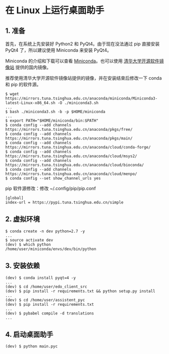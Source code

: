 # 在 Linux 上运行桌面助手

## 1. 准备

首先，在系统上先安装好 Python2 和 PyQt4。由于现在没法通过 pip 直接安装 PyQt4 了，所以建议使用 Miniconda 来安装 PyQt4。

Miniconda 的介绍和下载可以查看 [Miniconda](https://conda.io/miniconda.html)。也可以使用 [清华大学开源软件镜像站](https://mirrors.tuna.tsinghua.edu.cn/anaconda/miniconda/) 提供的国内镜像。

推荐使用清华大学开源软件镜像站提供的镜像，并在安装结束后修改一下 conda 和 pip 的软件源。

```shell
$ wget https://mirrors.tuna.tsinghua.edu.cn/anaconda/miniconda/Miniconda3-latest-Linux-x86_64.sh -O ./miniconda3.sh
...
$ bash ./miniconda3.sh -b -p $HOME/miniconda
...
$ export PATH="$HOME/miniconda/bin:$PATH"
$ conda config --add channels https://mirrors.tuna.tsinghua.edu.cn/anaconda/pkgs/free/
$ conda config --add channels https://mirrors.tuna.tsinghua.edu.cn/anaconda/pkgs/main/
$ conda config --add channels https://mirrors.tuna.tsinghua.edu.cn/anaconda/cloud/conda-forge/
$ conda config --add channels https://mirrors.tuna.tsinghua.edu.cn/anaconda/cloud/msys2/
$ conda config --add channels https://mirrors.tuna.tsinghua.edu.cn/anaconda/cloud/bioconda/
$ conda config --add channels https://mirrors.tuna.tsinghua.edu.cn/anaconda/cloud/menpo/
$ conda config --set show_channel_urls yes
```

pip 软件源修改：修改 ~/.config/pip/pip.conf
```
[global]
index-url = https://pypi.tuna.tsinghua.edu.cn/simple
```

## 2. 虚拟环境

```shell
$ conda create -n dev python=2.7 -y
...
$ source activate dev
(dev) $ which python
/home/user/miniconda/envs/dev/bin/python
```

## 3. 安装依赖

```shell
(dev) $ conda install pyqt=4 -y
...
(dev) $ cd /home/user/edo_client_src
(dev) $ pip install -r requirements.txt && python setup.py install
...
(dev) $ cd /home/user/assistent_pyc
(dev) $ pip install -r requirements.txt
...
(dev) $ pybabel compile -d translations
...
```

## 4. 启动桌面助手

```shell
(dev) $ python main.pyc
```
